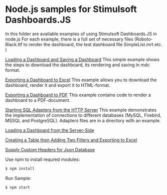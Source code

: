 # Node.js samples for Stimulsoft Dashboards.JS

In this folder are available examples of using Stimulsoft Dashboards.JS in node.js
For each example, there is a full set of necessary files (Roboto-Black.ttf to render the dashboard, the test dashboard file SimpleList.mrt etc. )

[Loading a Dashboard and Saving a Dashboard](https://github.com/stimulsoft/Samples-Dashboards-JS/tree/master/Node.js/Loading%20a%20Dashboard%20and%20Saving%20a%20Dashboard)
This simple example shows the steps to download the dashboard, its rendering and saving in mdc format.

[Exporting a Dashboard to Excel](https://github.com/stimulsoft/Samples-Dashboards-JS/tree/master/Node.js/Exporting%20a%20Dashboard%20to%20Excel)
This example allows you to download the dashboard, render it and export it to HTML-format.
 
[Exporting a Dashboard to PDF](https://github.com/stimulsoft/Samples-Dashboards-JS/tree/master/Node.js/Exporting%20a%20Dashboard%20to%20PDF)
This example contains code to render a dashboard to a PDF-document.

[Starting SQL Adapters from the HTTP Server](https://github.com/stimulsoft/Samples-Dashboards-JS/tree/master/Node.js/Starting%20SQL%20adapters%20from%20the%20HTTP%20server)
This example demonstrates the implementation of connections to different databases (MySQL, Firebird, MSSQL and PostgreSQL). Adapters files are in a directory with an example.

[Loading a Dashboard from the Server-Side](https://github.com/stimulsoft/Samples-Dashboards-JS/tree/master/Node.js/Loading%20a%20Dashboard%20from%20the%20Server-Side)

[Creating a Table then Adding Two Filters and Exporting to Excel](https://github.com/stimulsoft/Samples-Dashboards-JS/tree/master/Node.js/Creating%20a%20Table%20then%20Adding%20Two%20Filters%20and%20Exporting%20to%20Excel)

[Supply Custom Headers for Json Database](https://github.com/stimulsoft/Samples-Dashboards-JS/tree/master/Node.js/Supply%20Custom%20Headers%20for%20Json%20Database)

Use npm to install requred modules:
```sh
$ npm install
```

Run Sample:
```sh
$ npm start
```
